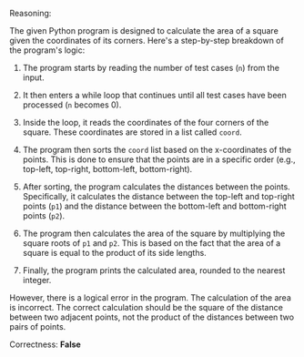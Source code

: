 Reasoning:

The given Python program is designed to calculate the area of a square given the coordinates of its corners. Here's a step-by-step breakdown of the program's logic:

1. The program starts by reading the number of test cases (`n`) from the input.

2. It then enters a while loop that continues until all test cases have been processed (`n` becomes 0).

3. Inside the loop, it reads the coordinates of the four corners of the square. These coordinates are stored in a list called `coord`.

4. The program then sorts the `coord` list based on the x-coordinates of the points. This is done to ensure that the points are in a specific order (e.g., top-left, top-right, bottom-left, bottom-right).

5. After sorting, the program calculates the distances between the points. Specifically, it calculates the distance between the top-left and top-right points (`p1`) and the distance between the bottom-left and bottom-right points (`p2`).

6. The program then calculates the area of the square by multiplying the square roots of `p1` and `p2`. This is based on the fact that the area of a square is equal to the product of its side lengths.

7. Finally, the program prints the calculated area, rounded to the nearest integer.

However, there is a logical error in the program. The calculation of the area is incorrect. The correct calculation should be the square of the distance between two adjacent points, not the product of the distances between two pairs of points.

Correctness: **False**